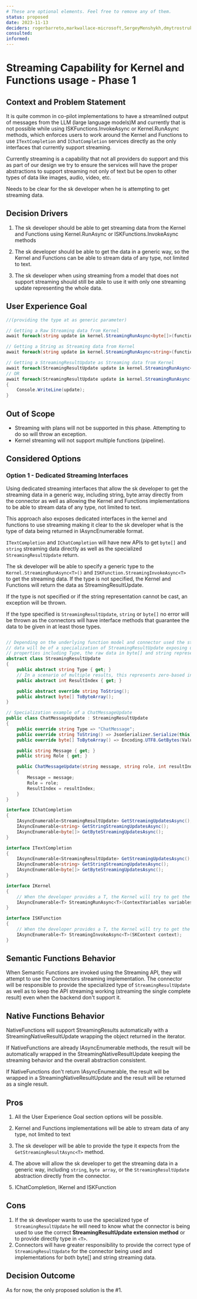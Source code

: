 ```yaml
---
# These are optional elements. Feel free to remove any of them.
status: proposed
date: 2023-11-13
deciders: rogerbarreto,markwallace-microsoft,SergeyMenshykh,dmytrostruk
consulted:
informed:
---
```


# Streaming Capability for Kernel and Functions usage - Phase 1

## Context and Problem Statement

It is quite common in co-pilot implementations to have a streamlined output of messages from the LLM (large language models)M and currently that is not possible while using ISKFunctions.InvokeAsync or Kernel.RunAsync methods, which enforces users to work around the Kernel and Functions to use `ITextCompletion` and `IChatCompletion` services directly as the only interfaces that currently support streaming.

Currently streaming is a capability that not all providers do support and this as part of our design we try to ensure the services will have the proper abstractions to support streaming not only of text but be open to other types of data like images, audio, video, etc.

Needs to be clear for the sk developer when he is attempting to get streaming data.

## Decision Drivers

1. The sk developer should be able to get streaming data from the Kernel and Functions using Kernel.RunAsync or ISKFunctions.InvokeAsync methods

2. The sk developer should be able to get the data in a generic way, so the Kernel and Functions can be able to stream data of any type, not limited to text.

3. The sk developer when using streaming from a model that does not support streaming should still be able to use it with only one streaming update representing the whole data.

## User Experience Goal

```csharp
//(providing the type at as generic parameter)

// Getting a Raw Streaming data from Kernel
await foreach(string update in kernel.StreamingRunAsync<byte[]>(function, variables))

// Getting a String as Streaming data from Kernel
await foreach(string update in kernel.StreamingRunAsync<string>(function, variables))

// Getting a StreamingResultUpdate as Streaming data from Kernel
await foreach(StreamingResultUpdate update in kernel.StreamingRunAsync<StreamingResultUpdate>(variables, function))
// OR
await foreach(StreamingResultUpdate update in kernel.StreamingRunAsync(function, variables)) // defaults to Generic above)
{
    Console.WriteLine(update);
}
```

## Out of Scope

- Streaming with plans will not be supported in this phase. Attempting to do so will throw an exception.
- Kernel streaming will not support multiple functions (pipeline).

## Considered Options

### Option 1 - Dedicated Streaming Interfaces

Using dedicated streaming interfaces that allow the sk developer to get the streaming data in a generic way, including string, byte array directly from the connector as well as allowing the Kernel and Functions implementations to be able to stream data of any type, not limited to text.

This approach also exposes dedicated interfaces in the kernel and functions to use streaming making it clear to the sk developer what is the type of data being returned in IAsyncEnumerable format.

`ITextCompletion` and `IChatCompletion` will have new APIs to get `byte[]` and `string` streaming data directly as well as the specialized `StreamingResultUpdate` return.

The sk developer will be able to specify a generic type to the `Kernel.StreamingRunAsync<T>()` and `ISKFunction.StreamingInvokeAsync<T>` to get the streaming data. If the type is not specified, the Kernel and Functions will return the data as StreamingResultUpdate.

If the type is not specified or if the string representation cannot be cast, an exception will be thrown.

If the type specified is `StreamingResultUpdate`, `string` or `byte[]` no error will be thrown as the connectors will have interface methods that guarantee the data to be given in at least those types.

```csharp

// Depending on the underlying function model and connector used the streaming
// data will be of a specialization of StreamingResultUpdate exposing useful
// properties including Type, the raw data in byte[] and string representation.
abstract class StreamingResultUpdate
{
    public abstract string Type { get; }
    // In a scenario of multiple results, this represents zero-based index of the result in the streaming sequence
    public abstract int ResultIndex { get; }

    public abstract override string ToString();
    public abstract byte[] ToByteArray();
}

// Specialization example of a ChatMessageUpdate
public class ChatMessageUpdate : StreamingResultUpdate
{
    public override string Type => "ChatMessage";
    public override string ToString() => JsonSerializer.Serialize(this);
    public override byte[] ToByteArray() => Encoding.UTF8.GetBytes(Value);

    public string Message { get; }
    public string Role { get; }

    public ChatMessageUpdate(string message, string role, int resultIndex = 0)
    {
        Message = message;
        Role = role;
        ResultIndex = resultIndex;
    }
}

interface IChatCompletion
{
    IAsyncEnumerable<StreamingResultUpdate> GetStreamingUpdatesAsync();
    IAsyncEnumerable<string> GetStringStreamingUpdatesAsync();
    IAsyncEnumerable<byte[]> GetByteStreamingUpdatesAsync();
}

interface ITextCompletion
{
    IAsyncEnumerable<StreamingResultUpdate> GetStreamingUpdatesAsync();
    IAsyncEnumerable<string> GetStringStreamingUpdatesAsync();
    IAsyncEnumerable<byte[]> GetByteStreamingUpdatesAsync();
}

interface IKernel
{
    // When the developer provides a T, the Kernel will try to get the streaming data as T
    IAsyncEnumerable<T> StreamingRunAsync<T>(ContextVariables variables, ISKFunction function);
}

interface ISKFunction
{
    // When the developer provides a T, the Kernel will try to get the streaming data as T
    IAsyncEnumerable<T> StreamingInvokeAsync<T>(SKContext context);
}
```

## Semantic Functions Behavior

When Semantic Functions are invoked using the Streaming API, they will attempt to use the Connectors streaming implementation. The connector will be responsible to provide the specialized type of `StreamingResultUpdate` as well as to keep the API streaming working (streaming the single complete result) even when the backend don't support it.

## Native Functions Behavior

NativeFunctions will support StreamingResults automatically with a StreamingNativeResultUpdate wrapping the object returned in the iterator.

If NativeFunctions are already IAsyncEnumerable methods, the result will be automatically wrapped in the StreamingNativeResultUpdate keeping the streaming behavior and the overall abstraction consistent.

If NativeFunctions don't return IAsyncEnumerable, the result will be wrapped in a StreamingNativeResultUpdate and the result will be returned as a single result.

## Pros

1. All the User Experience Goal section options will be possible.
2. Kernel and Functions implementations will be able to stream data of any type, not limited to text
3. The sk developer will be able to provide the type it expects from the `GetStreamingResultAsync<T>` method.
4. The above will allow the sk developer to get the streaming data in a generic way, including `string`, `byte array`, or the `StreamingResultUpdate` abstraction directly from the connector.

5. IChatCompletion, IKernel and ISKFunction

## Cons

1. If the sk developer wants to use the specialized type of `StreamingResultUpdate` he will need to know what the connector is being used to use the correct **StreamingResultUpdate extension method** or to provide directly type in `<T>`.
2. Connectors will have greater responsibility to provide the correct type of `StreamingResultUpdate` for the connector being used and implementations for both byte[] and string streaming data.

## Decision Outcome

As for now, the only proposed solution is the #1.
